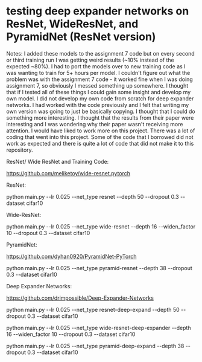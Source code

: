 # testing deep expander networks on ResNet, WideResNet, and PyramidNet (ResNet version)

Notes: I added these models to the assignment 7 code but on every second or third training run 
I was getting weird results (~10% instead of the expected ~80%). I had to port the models 
over to new training code as I was wanting to train for 5+ hours per model. I couldn't
figure out what the problem was with the assignment 7 code - it worked fine when I was
doing assignment 7, so obviously I messed something up somewhere. I thought that if I tested
all of these things I could gain some insight and develop my own model. I did not 
develop my own code from scratch for deep expander networks. I had worked with the 
code previously and I felt that writing my own version was going to just be
basically copying. I thought that I could do something more interesting.
I thought that the results from their paper were interesting and I was wondering why
their paper wasn't receiving more attention. I would have liked to work more on this
project. There was a lot of coding that went into this project. Some of the code that I 
borrowed did not work as expected and there is quite a lot of code that did not make 
it to this repository. 


ResNet/ Wide ResNet and Training Code:

https://github.com/meliketoy/wide-resnet.pytorch

ResNet:

python main.py --lr 0.025 --net_type resnet --depth 50 --dropout 0.3 --dataset cifar10

Wide-ResNet:

python main.py --lr 0.025 --net_type wide-resnet --depth 16 --widen_factor 10 --dropout 0.3 --dataset cifar10

PyramidNet:

https://github.com/dyhan0920/PyramidNet-PyTorch

python main.py --lr 0.025 --net_type pyramid-resnet --depth 38 --dropout 0.3 --dataset cifar10

Deep Expander Networks:

https://github.com/drimpossible/Deep-Expander-Networks

python main.py --lr 0.025 --net_type resnet-deep-expand --depth 50 --dropout 0.3 --dataset cifar10

python main.py --lr 0.025 --net_type wide-resnet-deep-expander --depth 16 --widen_factor 10 --dropout 0.3 --dataset cifar10 

python main.py --lr 0.025 --net_type pyramid-deep-expand --depth 38 --dropout 0.3 --dataset cifar10

